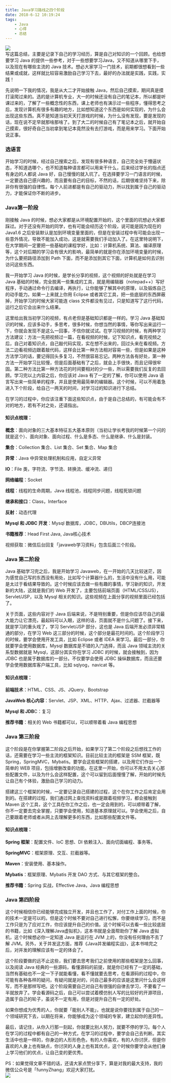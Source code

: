 ```yaml
---
title: Java学习路线之四个阶段
date: 2018-6-12 10:19:24
tags:
	- Java
	- 心得
	- 总结
---
```

![](../images/java_study_summary.jpg)  
写这篇总结，主要是记录下自己的学习经历，算是自己对知识的一个回顾。也给想要学习 Java 的提供一些参考，对于一些想要学习Java，又不知道从哪里下手，以及现在有哪些主流的 Java 技术。想必大家学习一门技术，前期都很想看到一些结果或成就，这样就比较容易激励自己学习下去，最好的办法就是实践，实践，实践！
<!-- more -->
先说明一下我的情况，我是从大二才开始接触 Java，然后自己摸索，期间真是摸打滚爬过来的。选的是计算机专业，大一的时候还没有自己的笔记本，所以都是听课过来的，了解了一些概念性的东西，课上老师也有演示过一些程序，懂得思考之后，发现计算机有很多有趣的地方，比如想知道这个东西是如何实现的，为什么会出现这些东西。真不是知道当初天天打游戏的时候，为什么没有发现，要是发现的话，现在说不定早就那啥那啥了。到了大二的时候自己有了笔记本之后，就开始自己摸索，很好奇自己当初拿到笔记本竟然没有去打游戏，而是用来学习。下面开始说正事。

### 选语言

开始学习的时候，经过自己搜索之后，发现有很多种语言，自己完全处于懵逼状态，不知道选哪个，也不知道每种语言都可以用来干什么，后来经过学长的指点还有身边的人都说 Java 好，自己慢慢的就入坑了。在选择要学习一门语言的时候，一定要选自己感兴趣的，而且要有自己的目标，不然的话，后期很难坚持下来，除非你有很强的自律性。每个人前进都是有自己的驱动力，所以找到属于自己的驱动力，才能保证你不断的进步。

### Java第一阶段

刚接触 Java 的时候，想必大家都是从环境配置开始的，这个里面的坑想必大家都踩过。对于还没有开始的同学，也有可能会经历这个阶段，说可能是因为现在的 Java1.6 之后安装默认是加到环境变量里面的，但是在安装过程中有可能会出现一些意外情况，导致不能加入成功，这是就需要我们手动加入了。在这里特说明下，在大学期间一定要把一些基础的课程学好，比如：计算机系统、算法、编译原理等，这个对后期的学习会有很大的影响，最简单的就是你在添加环境变量的时候，为什么要把路径添加到 Path 下面，而不是添加到其它下面，计算机是如何去识别访问这些东西。

我一开始学习 Java 的时候，是学长分享的视频，这个视频的好处就是在学习 Java 基础的时候，完全脱离一些集成的工具，就是用编辑器（notepad++）写好程序，手动通过命令行去编译，再执行，让你能够了解其中的原理，以及锻炼自己的动手能力。如果一上来就上你用 Eclipse 或者其它工具，把一些底层的东西屏蔽掉，开始学习的时候大家可能连 class 文件都没有见过，只是知道写了这行代码，运行之后它会出来什么结果。

这里给出我当初学习的视频，有点老但是基础知识都是一样的。学习 Java 基础知识的时候，应该多动手，多思考，很多时候，你想当然的事情，等你写出来运行一下，你就会发现不是这么一回事，不信你就试试。在学习视频的时候，有两种学习方法建议：方法一先把视频过一篇，在看视频的时候，记下知识点，看完视频之后，自己对着知识点，自己敲代码实现，实在想不出来的，回过头来在看视频。方法二边看视频边跟着敲代码，这样会比第一种方法相对容易一些，但是如果是这种方法学习的话，要记得回头多复习，不然很容易忘记。两种方法各有好处，第一种方法一开始学习比较慢，但是后面基础有了之后，就会上手很快，而且记得很牢固。第二种方法比第一种方法花的时间要相对的少一些，所以需要我们反复的去回顾。学习完以上内容之后，你应该对 Java 有了一定的了解，你可以使用 Java 语言写出来一些简单的程序，并且是使用最简单的编辑器。这个时候，可以不用着急进入下个阶段，给自己一两天的时间，对学习过的知识进行下总结。

在学习的过程中，你应该注重下面这些知识点，由于是自己总结的，有可能会有不对的地方，若有不对之处，还请指出。

#### 知识点梳理：

**概念**：面向对象的三大基本特征五大基本原则（当初让学长考我的时候第一个问的就是这个）、面向对象、面向过程、什么是多态、什么是继承、什么是封装。

**集合**：Collection 集合、List 集合、Set 集合、Map 集合

**异常**：Java 中异常处理机制和应用，自定义异常

**IO**：File 类，字符流、字节流、转换流、缓冲流、递归

**网络编程**：Socket

**线程**：线程的生命周期，Java 线程池，线程同步问题，线程死锁问题

**继承和接口**：Class，Interface

**反射**：动态代理

**Mysql 和 JDBC 开发**：Mysql 数据库，JDBC，DBUtils，DBCP连接池

**书籍推荐**：Head First Java, Java核心技术

 

视频获取：微信后台回复「javaweb学习资料」包含后面三个阶段。

 

### Java 第二阶段

Java 基础学习完之后，我是开始学习 Javaweb，在一开始的几天比较迷茫，因为感觉自己写的东西没有用处，比如写个计算器什么的，生活中没有什么用，可能是太过于看结果导致的。这个时候应该去做一些有趣的事情，学习新的知识，开发新的大陆，这就是我们的 Web 开发了，主要包括前端页面（HTML/CSS/JS），Servlet/JSP，以及 Mysql 相关的知识。这些视频在上面分享的视频里面已经包括了。

关于页面，这些内容对于 Java 后端来说，不是特别重要，但是你应该尽自己的最大能力让它漂亮，最起码可以入眼，这样的话，页面就不是什么问题了。接下来，就是学习的重头戏了，学习 Servlet/JSP 部分，这也是 Java 后端开发必须非常精通的部分，在学习 Web 这三部分的时候，这个部分是最花时间的。这个阶段学习的时候，要学会使用开发工具，比如 Eclipse 或者 IDEA 来学习。最后一部分，你就要学会使用数据库，Mysql 数据库是不错的入门选择，而且 Java 领域主流的关系型数据就是 Mysql，这部分其实你在学习 JDBC 的时候，就会接触到，因为 JDBC 也是属于数据库的一部分。不仅要学会使用 JDBC 操纵数据库，而且还要学会使用数据库客户端工具，比如 sqlyog，navicat 等。


#### 知识点梳理：

**前端技术**：HTML、CSS、JS、JQuery、Bootstrap

**JavaWeb 核心内容**：Servlet、JSP、XML、HTTP、Ajax、过滤器、拦截器等

**Mysql 和 JDB**C：复习

**推荐书籍**：相关的 Web 书籍都可以，可以顺带着看 Java 编程思想

 
### Java 第三阶段

这个阶段是在你掌握第二阶段之后开始，如果学习了第二个阶段之后想找工作的话，还需要在学习一些主流的框架知识。目前比较主流的框架是 SSM 框架，既 Spring，SpringMVC，Mybatis。要学会这些框架的搭建，以及用它们作出一个简单的 WEB 项目，包括增删改查的功能。在这里一开始，你可以不用太去关心那些配置文件，以及为什么会这样配置，这个可以留到后面慢慢了解，开始的时候先让自己有个体验，激励自己学习的动力。


搭建这三个框架的时候，一定要记录自己搭建的过程，这个在你工作之后肯定会用到的。在搭建的过程，我们通过网上查找资料或是跟着视频学习，都会接触到 Maven 这个工具，这个工具在你工作之后，也一定会用到的，可以顺带着了解，你不一定要去完全掌握，只要学会使用，知道基本原理就可以。学会使用之后，自己要跟着老师或者从网上去理解更多的东西，比如那些配置文件等。


#### 知识点梳理：

**Spring 框架**：配置文件、IoC 思想、DI 依赖注入、面向切面编程、事务等。

**SpringMVC**：框架原理、交互、拦截器等。

**Maven**：安装使用、基本操作。

**Mybatis**：框架原理、Mybatis 开发 DAO 方式、与其它框架的整合。

 

**推荐书籍**：Spring 实战，Effective Java，Java 编程思想

 

### Java 第四阶段

这个时候相信你已经能够完成独立开发，并且也工作了，对付工作上面的时候，你的技术一定是可以的。但是这个时候不要对自己进行松懈，你要继续学习，而不是工作只是为了应对工作，你应该提升自己的价值。这个时候可以去看一些比较底层的书籍，比如《深入理解Java虚拟机》，这本书就是全面帮助你了解 Java 虚拟机，这个时候想必你一定知道 Java 是运行在 JVM 上的，你没有任何理由不去了解 JVM。另外，关于并发这方面，推荐《Java并发编程实战》，这本书啃完之后，对并发的理解应该有一定的体会了。

 

这个阶段要做的远不止这些，我们要去思考我们之前使用的那些框架是怎么回事，以及阅读 Java 经典的一些源码，看懂源码的前提，就是你已经有了一定的基础，当然有基础也不一定一下子就能看懂，看不懂就要去思考，在看源码的过程中，你可能有各种各样的疑问，有疑问就是对的，问自己最多的应该是这里问什么会这样写，而不是那样写吧。这个阶段需要自己对自己有很强的自律去学习，不要看了一半就放弃了。学会看源码之后，自己可以尝试着模仿别人写的比较好的开源项目，造属于自己的轮子，虽说不一定有用，但是对提升自己有一定的好处。

 

如果你想成为优秀的人，你就要「能别人不能」，也就是说你要找到属于自己的一个领域研究下去，以期在将来，你能够成为这个领域的专家，建立起你的差异性。

 

最后，请记住，从你入行那一刻起，你就要比别人努力，就要不停的学习。每个人在学习的过程中都有自己的一种方式，在学习的过程中，要学会自己去判断。其实生活中也是一样的，你身边的人形形色色，有的人你喜欢，有的人你讨厌，但是你喜欢的人身上也有缺点，你讨厌的人身上也有其优点，这个时候你要学会从他们身上学习他们的优点，让自己变的更优秀。

 
PS：如果觉得文章不错的话，还请大家点赞分享下，算是对我的最大支持，我的微信公众号是「funnyZhang」欢迎大家打扰。  
![](../images/qr.jpg)


 